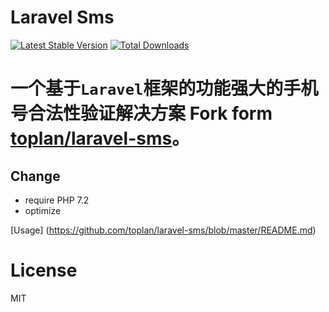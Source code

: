# Laravel Sms

[![Latest Stable Version](https://img.shields.io/packagist/v/toplan/laravel-sms.svg)](https://packagist.org/packages/toplan/laravel-sms)
[![Total Downloads](https://img.shields.io/packagist/dt/toplan/laravel-sms.svg)](https://packagist.org/packages/toplan/laravel-sms)

# 一个基于`Laravel`框架的功能强大的手机号合法性验证解决方案  Fork form [toplan/laravel-sms](https://github.com/toplan/laravel-sms)。

## Change

- require PHP 7.2
- optimize

[Usage] (https://github.com/toplan/laravel-sms/blob/master/README.md)

# License

MIT
